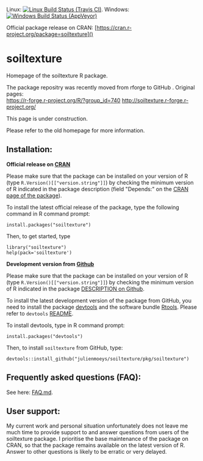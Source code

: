 Linux: [![Linux Build Status (Travis CI)](https://travis-ci.org/julienmoeys/soiltexture.svg?branch=master)](https://travis-ci.org/julienmoeys/soiltexture). 
Windows: [![Windows Build Status (AppVeyor)](https://ci.appveyor.com/api/projects/status/github/julienmoeys/soiltexture?branch=master&svg=true)](https://ci.appveyor.com/project/julienmoeys/soiltexture)

Official package release on CRAN: [https://cran.r-project.org/package=soiltexture]()



soiltexture
============================================================

Homepage of the soiltexture R package.

The package repositry was recently moved from rforge to 
GitHub . Original pages:  
https://r-forge.r-project.org/R/?group_id=740 
http://soiltexture.r-forge.r-project.org/

This page is under construction.

Please refer to the old homepage for more information.



Installation:
------------------------------------------------------------

**Official release on [CRAN](http://cran.r-project.org)**

Please make sure that the package can be installed on your 
version of R (type `R.Version()[["version.string"]]`) by 
checking the minimum version of R indicated in the package 
description (field "Depends:" on the [CRAN page of the 
package](https://cran.r-project.org/package=soiltexture)).

To install the latest official release of the package, 
type the following command in R command prompt:

```
install.packages("soiltexture")
```

Then, to get started, type

```
library("soiltexture")
help(pack='soiltexture')
```



**Development version from [Github](https://github.com/julienmoeys/soiltexture)**

Please make sure that the package can be installed on your 
version of R (type `R.Version()[["version.string"]]`) by 
checking the minimum version of R indicated in the package 
[DESCRIPTION on Github](https://github.com/julienmoeys/soiltexture/blob/master/pkg/soiltexture/DESCRIPTION).

To install the latest development version of the package 
from GitHub, you need to install the package 
[devtools](https://cran.r-project.org/web/packages/devtools/index.html)
and the software bundle 
[Rtools](https://cran.r-project.org/bin/windows/Rtools/). 
Please refer to `devtools` 
[README](https://cran.r-project.org/web/packages/devtools/readme/README.html). 

To install devtools, type in R command prompt:

```
install.packages("devtools")
```

Then, to install `soiltexture` from GitHub, type:

```
devtools::install_github("julienmoeys/soiltexture/pkg/soiltexture")
```



Frequently asked questions (FAQ):
------------------------------------------------------------

See here: [FAQ.md]().



User support:
------------------------------------------------------------

My current work and personal situation unfortunately does not 
leave me much time to provide support to and answer questions 
from users of the soiltexture package. I prioritise the base 
maintenance of the package on CRAN, so that the package 
remains available on the latest version of R. Answer to other 
questions is likely to be erratic or very delayed.
